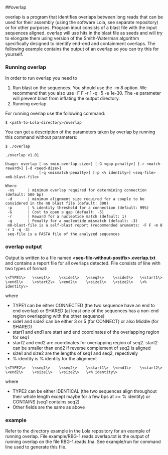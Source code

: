 ##overlap

overlap is a program that identifies overlaps between long reads that can be used for their assembly (using the software Lola, see 
separate repository) or for other purposes. Program input consists of a blast file with the input sequences aligned. overlap will use hits in the blast file as 
seeds and will try to elongate them using version of the Smith-Waterman algorithm specifically designed to identify end-end and containment overlaps. The 
following example contains the output of an overlap so you can try this for yourself.

### Running overlap

In order to run overlap you need to

1. Run blast on the sequences. You should use the -m 8 option. We recommend that you also use -F F -r 1 -q -5 -e 1e-30. The -e parameter will prevent blast from inflating the output directory. 
2. Running overlap

For running overlap use the following command:

```
$ <path-to-Lola-directory>/overlap
```

You can get a description of the parameters taken by overlap by running this command without parameters:

```
$ ./overlap

./overlap v1.01

Usage: overlap [-os <min-overlap-size>] [-G <gap-penalty>] [-r <match-reward>] [-d <seed-dize>]
               [-q <mismatch-penalty>] [-p <% identity>] <seq-file> <m8-blast-file>

Where
 -os      | minimum overlap required for determining connection (default: 500 bp)
 -d       | minimum alignment size required for a couple to be considered in the m8 blast file (default: 300)
 -p       | % identity threshold for a connection (default: 99%)
 -G       | Cost to open a gap (defualt: -5)
 -r       | Reward for a nucleotide match (default: 1)
 -q       | Penalty for a nucleotide mismatch (default: -3)
 m8-blast-file is a self-blast report (recommended aruments: -F F -m 8 -r 1 -q -3)
 seq-file is a FASTA file of the analyzed sequences
```

### overlap output
Output is written to a file named **\<seq-file-without-postfix\>.overlap.txt** and contains a report file for all overlaps detected. File consists of line with 
two types of format:

```
\<TYPE1\>	\<seq1\>	\<side1\>	\<seq2\>	\<side2\>	\<start1\>	\<end1\>	\<start2\>	\<end2\>	\<size1\>	\<size2\>	\<% identity\>
```
where
* TYPE1 can be either CONNECTED (the two sequence have an end to end overlap) or SHARED (at least one of the sequences has a non-end region overlapping with the other sequence)
* side1 and side2 can be either 3 or 5 (for CONNECT) or also Middle (for SHARED)
* start1 and end1 are start and end coordinates of the overlapping region for seq1
* start2 and end2 are coordinates for overlapping region of seq2. start2 can be smaller than end2 if reverse complement of seq2 is aligned
* size1 and size2 are the lengths of seq1 and seq2, repectively
* % identity is % identity for the alignment

```
\<TYPE2\>	\<seq1\>	\<seq2\>	\<start1\>	\<end1\>	\<start2\>	\<end2\>	\<size1\>	\<size2\>	\<% identity\>
```

where
* TYPE2 can be either IDENTICAL (the two sequences align throughout their whole length except maybe for a few bps at >= % identity) or CONTAINS (seq1 contains seq2)
* Other fields are the same as above

### example

Refer to the directory example in the Lola repository for an example of running overlap. File example/RBG-1.reads.overlap.txt is the output of running 
overlap on the file RBG-1.reads.fna. See example/run for command line used to generate this file. 

